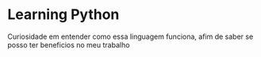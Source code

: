 # Learning Python

Curiosidade em entender como essa linguagem funciona, afim de saber se posso ter beneficios no meu trabalho
